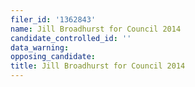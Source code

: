 ```yaml
---
filer_id: '1362843'
name: Jill Broadhurst for Council 2014
candidate_controlled_id: ''
data_warning: 
opposing_candidate: 
title: Jill Broadhurst for Council 2014
---
```


